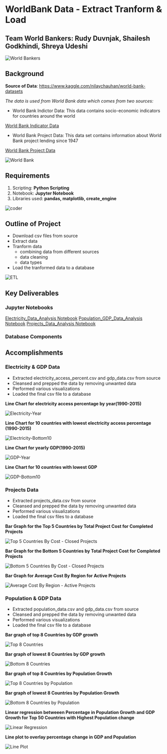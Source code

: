# WorldBank Data - Extract Tranform & Load

## Team World Bankers: Rudy Duvnjak, Shailesh Godkhindi, Shreya Udeshi

![World Bankers](/Project2/images/bank.gif)

## Background

**Source of Data**: https://www.kaggle.com/nilaychauhan/world-bank-datasets

*The data is used from World Bank data which comes from two sources:*

* World Bank Indictor Data: This data contains socio-economic indicators for countries around the world

[World Bank Indicator Data](https://data.worldbank.org/indicator)

* World Bank Project Data: This data set contains information about World Bank project lending since 1947

[World Bank Project Data](https://datacatalog.worldbank.org/search/dataset/0037800)

![World Bank](/Project2/images/giphy.gif)

## Requirements

1. Scripting: **Python Scripting**
2. Notebook: **Jupyter Notebook**
3. Libraries used: **pandas, matplotlib, create_engine**

![coder](/Project2/images/coder.gif)

## Outline of Project

- Download csv files from source
- Extract data 
- Tranform data
  - combining data from different sources
  - data cleaning
  - data types
- Load the tranformed data to a database

![ETL](/Project2/images/etl.jpg)

## Key Deliverables
### Jupyter Notebooks
[Electricity_Data_Analysis Notebook](/Project2/electricity.ipynb)
[Population_GDP_Data_Analysis Notebook](gdp_population_data.ipynb)
[Projects_Data_Analysis Notebook](projects_data.ipynb)

### Database Components

## Accomplishments

### Electricity & GDP Data

- Extracted electricity_access_percent.csv and gdp_data.csv from source
- Cleansed and prepped the data by removing unwanted data
- Performed various visualizations
- Loaded the final csv file to a database

**Line Chart for electricity access percentage by year(1990-2015)**
  
![Electricity-Year](/Project2/images/elec_yearly.png)
  
**Line Chart for 10 countries with lowest electricity access percentage (1990-2015)**

![Electricity-Bottom10](/Project2/images/elec_country.png)

**Line Chart for yearly GDP(1990-2015)**

![GDP-Year](/Project2/images/gdp_yearly.png)

**Line Chart for 10 countries with lowest GDP**

![GDP-Bottom10](/Project2/images/gdp_country.png)

### Projects Data

- Extracted projects_data.csv from source
- Cleansed and prepped the data by removing unwanted data
- Performed various visualizations
- Loaded the final csv files to a database

**Bar Graph for the Top 5 Countries by Total Project Cost for Completed Projects**
  
![Top 5 Countries By Cost - Closed Projects](Images/Top5CountriesClosed.png)
  
**Bar Graph for the Bottom 5 Countries by Total Project Cost for Completed Projects**

![Bottom 5 Countries By Cost - Closed Projects](Images/Bottom5CountriesClosed.png)

**Bar Graph for Average Cost By Region for Active Projects**

![Average Cost By Region - Active Projects](Images/AvgCostByRegionActive.png)

### Population & GDP Data

- Extracted population_data.csv and gdp_data.csv from source
- Cleansed and prepped the data by removing unwanted data
- Performed various visualizations
- Loaded the final csv file to a database

**Bar graph of top 8 Countries by GDP growth**
  
![Top 8 Countries](/Images_gdp_pop/top_10_gdp_growth.png)

**Bar graph of lowest 8 Countries by GDP growth**

![Bottom 8 Countries](/Images_gdp_pop/bottom_10_gdp_growth.png)

**Bar graph of top 8 Countries by Population Growth**

![Top 8 Countries by Population](/Images_gdp_pop/top_8_pop_growth.png)

**Bar graph of lowest 8 Countries by Population Growth**

![Bottom 8 Countries by Population](/Images_gdp_pop/low_8_pop_growth.png)

**Linear regression betweeen Percentage in Population Growth and GDP Growth for Top 50 Countries with Highest Population change**

![Linear Regression](/Images_gdp_pop/scatter_plot_GDP_Pop.png)

**Line plot to overlay percentage change in GDP and Population**

![Line Plot](/Images_gdp_pop/line_graph_GDP_Pop.png)

